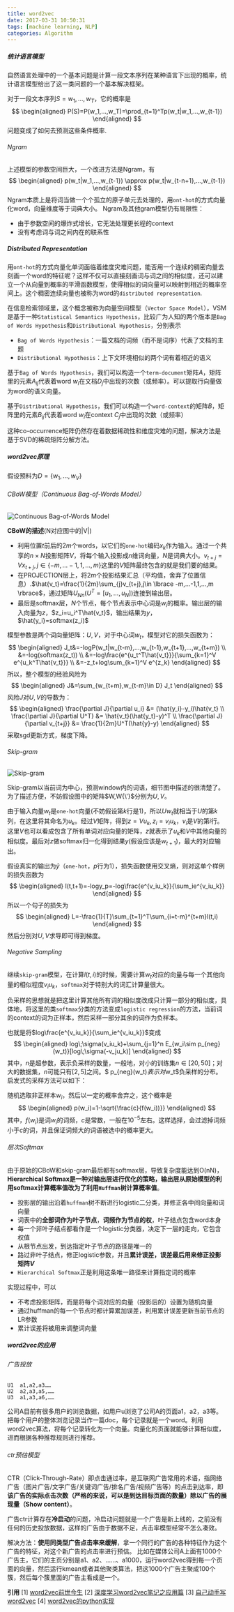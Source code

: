 ```yaml
---
title: word2vec
date: 2017-03-31 10:50:31
tags: [machine learning, NLP]
categories: Algorithm
---
```

##### 统计语言模型
自然语言处理中的一个基本问题是计算一段文本序列在某种语言下出现的概率，统计语言模型给出了这一类问题的一个基本解决框架。

对于一段文本序列$S=w_1,...,w_T$，它的概率是
$$
\begin{aligned}
P(S)=P(w_1,...,w_T)=\prod_{t=1}^Tp(w_t|w_1,...,w_{t-1})
\end{aligned}
$$
问题变成了如何去预测这些条件概率.

###### Ngram
上述模型的参数空间巨大，一个改进方法是Ngram，有
$$
\begin{aligned}
p(w_t|w_1,...,w_{t-1}) \approx p(w_t|w_{t-n+1},...,w_{t-1})
\end{aligned}
$$
Ngram本质上是将词当做一个个孤立的原子单元去处理的，用`ont-hot`的方式向量化word，向量维度等于词典大小。
Ngram及其他gram模型仍有局限性：
- 由于参数空间的爆炸式增长，它无法处理更长程的context
- 没有考虑词与词之间内在的联系性

##### Distributed Representation
用`ont-hot`的方式向量化单词面临着维度灾难问题，能否用一个连续的稠密向量去刻画一个word的特征呢？这样不仅可以直接刻画词与词之间的相似度，还可以建立一个从向量到概率的平滑函数模型，使得相似的词向量可以映射到相近的概率空间上。这个稠密连续向量也被称为word的`distributed representation`.

在信息检索领域里，这个概念被称为向量空间模型（`Vector Space Model`），VSM是基于一种`Statistical Semantics Hypothesis`，比较广为人知的两个版本是`Bag of Words Hypothesis`和`Distributional Hypothesis`，分别表示
- `Bag of Words Hypothesis`：一篇文档的词频（而不是词序）代表了文档的主题
- `Distributional Hypothesis`：上下文环境相似的两个词有着相近的语义

基于`Bag of Words Hypothesis`，我们可以构造一个`term-document`矩阵$A$，矩阵里的元素$A_{ij}$代表着word $w_i$在文档$D_j$中出现的次数（或频率）。可以提取行向量做为word的语义向量。

基于`Distributional Hypothesis`，我们可以构造一个`word-context`的矩阵$B$，矩阵里的元素$B_{ij}$代表着word $w_i$在context $C_j$中出现的次数（或频率）

这种co-occurrence矩阵仍然存在着数据稀疏性和维度灾难的问题，解决方法是基于SVD的稀疏矩阵分解方法。

##### word2vec原理
假设预料为$D=\lbrace w_1,...,w_V \rbrace$
###### CBoW模型（Continuous Bag-of-Words Model）
![Continuous Bag-of-Words Model](http://ww1.sinaimg.cn/large/9bcfe727ly1fe4l3rsmdtj20tm10gtee.jpg)

**CBoW的描述**(N对应图中的|V|)
- 利用位置$t$前后的$2m$个words，以它们的`one-hot`编码$x_k$作为输入。通过一个共享的$n\times N$投影矩阵$V$，将每个输入投影成$n$维词向量，$N$是词典大小。$v_{t+j}=Vx_{t+j},j\in \lbrace -m,...-1,1,...,m \rbrace$这里的$V$矩阵最终包含的就是我们要的结果。
- 在PROJECTION层上，将$2m$个投影结果汇总（平均值，舍弃了位置信息）.$\hat{v_t}=\frac{1}{2m}\sum_{j}v_{t+j},j\in \lbrace -m,...-1,1,...,m \rbrace$，通过矩阵$U_{Nn}(U^T=[u_1,...,u_N])$连接到输出层。
- 最后是softmax层，$N$个节点，每个节点表示中心词是$w_i$的概率。输出层的输入向量为$z$，$z_i=u_i^T\hat{v_t}$，输出结果为$y$，$\hat{y_i}=softmax(z_i)$

模型参数是两个词向量矩阵：$U,V$，对于中心词$w_t$，模型对它的损失函数为：
$$
\begin{aligned}
J_t&=-logP(w_t|w_{t-m},...,w_{t-1},w_{t+1},...,w_{t+m}) \\
 &=-log(softmax(z_t)) \\
 &=-log\frac{e^{u_t^T\hat{v_t}}}{\sum_{k=1}^V e^{u_k^T\hat{v_t}}} \\
 &=-z_t+log\sum_{k=1}^V e^{z_k}
\end{aligned}
$$
所以，整个模型的经验风险为
$$
\begin{aligned}
J&=\sum_{w_{t+m},w_{t-m}\in D} J_t
\end{aligned}
$$
风险$J$对$U,V$的导数为：
$$
\begin{aligned}
\frac{\partial J}{\partial u_i} &= (\hat{y_i}-y_i)\hat{v_t} \\
\frac{\partial J}{\partial U^T} &= \hat{v_t}(\hat{y_t}-y)^T \\
\frac{\partial J}{\partial v_{t+j}} &= \frac{1}{2m}U^T(\hat{y}-y)
\end{aligned}
$$
采取sgd更新方式，梯度下降。



###### Skip-gram
![Skip-gram](http://ww1.sinaimg.cn/mw690/9bcfe727ly1ffjr31ab9aj213q0tt1hg.jpg)

Skip-gram以当前词为中心，预测window内的词语，细节图中描述的很清楚了。为了描述方便，不妨假设图中的矩阵$W,W{\'}$分别为$U,V$。

由于输入向量$w_t$是`one-hot`向量(不妨假设第$k$行是1)，所以$Uw_t$就相当于$U$的第$k$列，在这里将其命名为$u_k$。经过$V$矩阵，得到$z=Vu_k,z_i=v_iu_k$，$v_i$是$V$的第$i$行。这里$V$也可以看成包含了所有单词对应向量的矩阵，$z$就表示了$u_k$和$V$中其他向量的相似度。最后对$z$做softmax归一化得到结果$y$(假设应该是$w_{t+1}$)，最大的对应输出。

假设真实的输出为$\hat{y}$（`one-hot`，$p$行为1），损失函数使用交叉熵，则对这单个样例的损失函数为
$$
\begin{aligned}
l(t,t+1)=-logy_p=-log\frac{e^{v_iu_k}}{\sum_ie^{v_iu_k}}
\end{aligned}
$$
所以一个句子的损失为
$$
\begin{aligned}
L=-\frac{1}{T}\sum_{t=1}^T\sum_{i=t-m}^{t+m}l(t,i)
\end{aligned}
$$
然后分别对$U,V$求导即可得到梯度。

###### Negative Sampling
继续`skip-gram`模型，在计算$l(t,i)$的时候，需要计算$w_t$对应的向量与每一个其他向量的相似程度$v_iu_k$，`softmax`对于特别大的词汇计算量很大。

负采样的思想就是把这里计算其他所有词的相似度改成只计算一部分的相似度，具体地，将这里的类`softmax`分类的方法变成`logistic regression`的方法，当前词的context的词为正样本，然后采样一部分其余的词作为负样本。

也就是将$log\frac{e^{v_iu_k}}{\sum_ie^{v_iu_k}}$变成
$$
\begin{aligned}
log\;\sigma(v_iu_k)+\sum_{j=1}^n E_{w_i\sim p_{neg}(w_t)}[log\;\sigma(-v_ju_k)]
\end{aligned}
$$
其中，$n$是超参数，表示负采样的数量，一般地，对小的训练集$n\in [20,50]$；对大的数据集，$n$可能只有$[2,5]$之间。$ p_{neg}(w_t)$表示对$w_t$负采样的分布。启发式的采样方法可以如下：

随机选取非正样本$w_i$，然后以一定的概率舍弃之，这个概率是
$$
\begin{aligned}
p(w_i)=1-\sqrt{\frac{c}{f(w_i))}}
\end{aligned}
$$
其中，$f(w_i)$是词$w_i$的词频，$c$是常数，一般在$10^{-5}$左右。这样选择，会过滤掉词频小于$c$的词，并且保证词频大的词语被选中的概率更大。

###### 层次Softmax
由于原始的CBoW和skip-gram最后都有softmax层，导致复杂度能达到O(nN)，**Hierarchical Softmax是一种对输出层进行优化的策略，输出层从原始模型的利用softmax计算概率值改为了利用`Huffman`树计算概率值**。

- 投影层的输出沿着`huffman`树不断进行logistic二分类，并修正各中间向量和词向量
- 词表中的**全部词作为叶子节点**，**词频作为节点的权**，叶子结点包含word本身
- 每一个非叶子结点都看作是一个logistic分类器，决定下一层的走向，它包含权值
- 从根节点出发，到达指定叶子节点的路径是唯一的
- 路过非叶子结点，修正logistic参数，并且**累计误差，误差最后用来修正投影矩阵$V$**
- `Hierarchical Softmax`正是利用这条唯一路径来计算指定词的概率

实现过程中，可以
- 不考虑投影矩阵，而是将每个词对应的向量（投影后的）设置为随机向量
- 通过huffman的每一个节点时都计算累加误差，利用累计误差更新当前节点的LR参数
- 累计误差将被用来调整词向量


##### word2vec的应用
###### 广告投放

	U1  a1,a2,a3……
	U2  a2,a3,a5,……
	U3  a1,a3,a6,……

公司A目前有很多用户的浏览数据，如用户u浏览了公司A的页面a1，a2，a3等。把每个用户的整体浏览记录当作一篇doc，每个记录就是一个word。利用word2vec算法，将每个记录转化为一个向量。向量化的页面就能够计算相似度，进而根据各种推荐规则进行推荐。
###### ctr预估模型
CTR（Click-Through-Rate）即点击通过率，是互联网广告常用的术语，指网络广告（图片广告/文字广告/关键词广告/排名广告/视频广告等）的点击到达率，即**该广告的实际点击次数（严格的来说，可以是到达目标页面的数量）除以广告的展现量（Show content）**。

广告ctr计算存在**冷启动**的问题，冷启动问题就是一个广告是新上线的，之前没有任何的历史投放数据，这样的广告由于数据不足，点击率模型经常不怎么凑效。

解决方法：**使用同类型广告点击率来缓解**，拿一个同行的广告的各种特征作为这个广告的特征，对这个新广告的点击率进行预估。
比如在媒体公司A上面有1000个广告主，它们的主页分别是a1、a2、……、a1000，运行word2vec得到每一个页面的向量，然后运行kmean或者其他聚类算法，把这1000个广告主聚成100个簇，然后每个簇里面的广告主看成是一个。

**引用**
[1] [word2vec前世今生](http://www.cnblogs.com/iloveai/p/word2vec.html)
[2] [深度学习word2vec笔记之应用篇](https://www.52ml.net/16951.html)
[3] [自己动手写word2vec](http://blog.csdn.net/u014595019/article/details/51884529)
[4] [word2vec的python实现](https://github.com/multiangle/pyword2vec)


